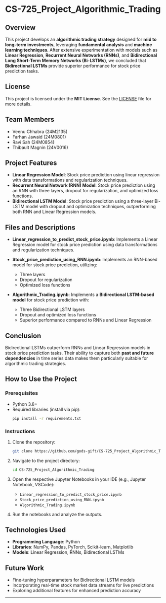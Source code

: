 # CS-725_Project_Algorithmic_Trading

## **Overview**

This project develops an **algorithmic trading strategy** designed for **mid to long-term investments**, leveraging **fundamental analysis** and **machine learning techniques**. After extensive experimentation with models such as **Linear Regression**, **Recurrent Neural Networks (RNNs)**, and **Bidirectional Long Short-Term Memory Networks (Bi-LSTMs)**, we concluded that **Bidirectional LSTMs** provide superior performance for stock price prediction tasks.

## **License**

This project is licensed under the **MIT License**. See the [LICENSE](./LICENSE) file for more details.

## **Team Members**
- Veenu Chhabra (24M2135)
- Farhan Jawaid (24M0801)
- Ravi Sah (24M0854)
- Thibault Magnin (24V0016)

## **Project Features**

- **Linear Regression Model**: Stock price prediction using linear regression with data transformations and regularization techniques.
- **Recurrent Neural Network (RNN) Model**: Stock price prediction using an RNN with three layers, dropout for regularization, and optimized loss functions.
- **Bidirectional LSTM Model**: Stock price prediction using a three-layer Bi-LSTM model with dropout and optimization techniques, outperforming both RNN and Linear Regression models.

## **Files and Descriptions**

- **Linear_regression_to_predict_stock_price.ipynb**: Implements a Linear Regression model for stock price prediction using data transformations and regularization techniques.
  
- **Stock_price_prediction_using_RNN.ipynb**: Implements an RNN-based model for stock price prediction, utilizing:
  - Three layers
  - Dropout for regularization
  - Optimized loss functions

- **Algorithmic_Trading.ipynb**: Implements a **Bidirectional LSTM-based model** for stock price prediction with:
  - Three Bidirectional LSTM layers
  - Dropout and optimized loss functions
  - Superior performance compared to RNNs and Linear Regression

## **Conclusion**

Bidirectional LSTMs outperform RNNs and Linear Regression models in stock price prediction tasks. Their ability to capture both **past and future dependencies** in time series data makes them particularly suitable for algorithmic trading strategies.

## **How to Use the Project**

### **Prerequisites**
- Python 3.8+ 
- Required libraries (install via pip):
  ```bash
  pip install -r requirements.txt
  ```

### **Instructions**
1. Clone the repository:
   ```bash
   git clone https://github.com/gods-gift/CS-725_Project_Algorithmic_Trading.git
   ```
   
2. Navigate to the project directory:
   ```bash
   cd CS-725_Project_Algorithmic_Trading
   ```

3. Open the respective Jupyter Notebooks in your IDE (e.g., Jupyter Notebook, VSCode):
   - `Linear_regression_to_predict_stock_price.ipynb`
   - `Stock_price_prediction_using_RNN.ipynb`
   - `Algorithmic_Trading.ipynb`
   
4. Run the notebooks and analyze the outputs.

## **Technologies Used**
- **Programming Language**: Python
- **Libraries**: NumPy, Pandas, PyTorch, Scikit-learn, Matplotlib
- **Models**: Linear Regression, RNNs, Bidirectional LSTMs

## **Future Work**
- Fine-tuning hyperparameters for Bidirectional LSTM models
- Incorporating real-time stock market data streams for live predictions
- Exploring additional features for enhanced prediction accuracy

---

